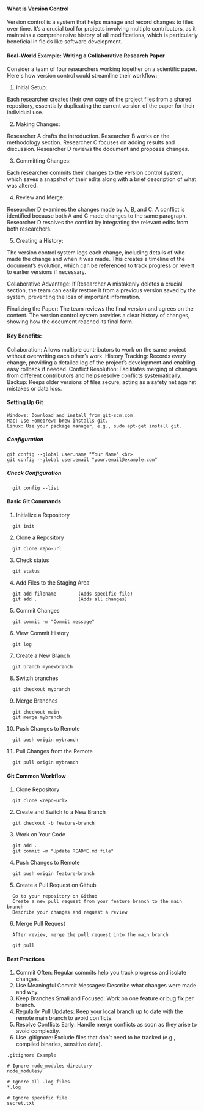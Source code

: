 #### What is Version Control

Version control is a system that helps manage and record changes to files over time. It’s a crucial tool for projects involving multiple contributors, as it maintains a comprehensive history of all modifications, which is particularly beneficial in fields like software development.

#### Real-World Example: Writing a Collaborative Research Paper

Consider a team of four researchers working together on a scientific paper. Here's how version control could streamline their workflow:

1) Initial Setup:

Each researcher creates their own copy of the project files from a shared repository, essentially duplicating the current version of the paper for their individual use.

2) Making Changes:

Researcher A drafts the introduction.
Researcher B works on the methodology section.
Researcher C focuses on adding results and discussion.
Researcher D reviews the document and proposes changes.

3) Committing Changes:

Each researcher commits their changes to the version control system, which saves a snapshot of their edits along with a brief description of what was altered.

4) Review and Merge:

Researcher D examines the changes made by A, B, and C.
A conflict is identified because both A and C made changes to the same paragraph.
Researcher D resolves the conflict by integrating the relevant edits from both researchers.

5) Creating a History:

The version control system logs each change, including details of who made the change and when it was made. This creates a timeline of the document’s evolution, which can be referenced to track progress or revert to earlier versions if necessary.

Collaborative Advantage:
If Researcher A mistakenly deletes a crucial section, the team can easily restore it from a previous version saved by the system, preventing the loss of important information.

Finalizing the Paper:
The team reviews the final version and agrees on the content. The version control system provides a clear history of changes, showing how the document reached its final form.

#### Key Benefits:

Collaboration: Allows multiple contributors to work on the same project without overwriting each other’s work.
History Tracking: Records every change, providing a detailed log of the project’s development and enabling easy rollback if needed.
Conflict Resolution: Facilitates merging of changes from different contributors and helps resolve conflicts systematically.
Backup: Keeps older versions of files secure, acting as a safety net against mistakes or data loss.


#### Setting Up Git
```
Windows: Download and install from git-scm.com.
Mac: Use Homebrew: brew installs git.
Linux: Use your package manager, e.g., sudo apt-get install git.
```

##### Configuration
```
git config --global user.name "Your Name" <br>
git config --global user.email "your.email@example.com"
```
##### Check Configuration
```
  git config --list
```
#### Basic Git Commands

1) Initialize a Repository
```
  git init
```
2) Clone a Repository
```
  git clone repo-url
```
3) Check status
```
  git status
```
4) Add Files to the Staging Area
```
  git add filename        (Adds specific file)
  git add .               (Adds all changes)
```
5) Commit Changes
```
  git commit -m "Commit message"
```
6) View Commit History
```
  git log
```
7) Create a New Branch
```
  git branch mynewbranch
```
8) Switch branches
```
  git checkout mybranch
```
9) Merge Branches
```
  git checkout main
  git merge mybranch
```
10) Push Changes to Remote
```
  git push origin mybranch
```
11) Pull Changes from the Remote
```
  git pull origin mybranch
```
#### Git Common Workflow

1) Clone Repository
```
  git clone <repo-url>
```
2) Create and Switch to a New Branch
```
  git checkout -b feature-branch
```
3) Work on Your Code
```
  git add .
  git commit -m "Update README.md file"
```
4) Push Changes to Remote
```
  git push origin feature-branch
```
5) Create a Pull Request on Github
```
  Go to your repository on Github
  Create a new pull request from your feature branch to the main branch
  Describe your changes and request a review
```
6) Merge Pull Request
```
  After review, merge the pull request into the main branch

  git pull
```

#### Best Practices

1) Commit Often: Regular commits help you track progress and isolate changes.
2) Use Meaningful Commit Messages: Describe what changes were made and why.
3) Keep Branches Small and Focused: Work on one feature or bug fix per branch.
4) Regularly Pull Updates: Keep your local branch up to date with the remote main branch to avoid conflicts.
5) Resolve Conflicts Early: Handle merge conflicts as soon as they arise to avoid complexity.
6) Use .gitignore: Exclude files that don't need to be tracked (e.g., compiled binaries, sensitive data).
```
.gitignore Example

# Ignore node_modules directory
node_modules/

# Ignore all .log files
*.log

# Ignore specific file
secret.txt
```





